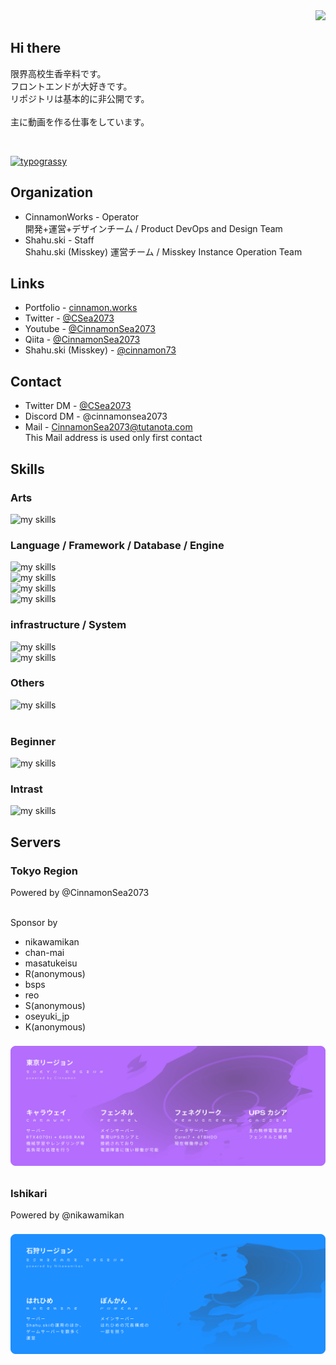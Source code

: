 <!--

Hi! Thanks for coming by to look at the markdown files! (Easter egg-ish message)

⠀⠀ ⠀ . °
⠀ ⠀＿❤︎
⊂⊂ ・）
⠀/　 |
⊂＿__u

-->

<div align="right">
  <img src="https://komarev.com/ghpvc/?username=CinnamonSea2073" />
</div>


## Hi there

限界高校生香辛料です。<br>
フロントエンドが大好きです。<br>
リポジトリは基本的に非公開です。<br><br>
主に動画を作る仕事をしています。

<br>

<a href="https://github.com/kawarimidoll/typograssy"><img alt="typograssy" src="https://typograssy.deno.dev/api?text=Hello%20world!"></a>

## Organization
- CinnamonWorks - Operator<br>
開発+運営+デザインチーム / Product DevOps and Design Team
- Shahu.ski - Staff<br>
Shahu.ski (Misskey) 運営チーム / Misskey Instance Operation Team

## Links
- Portfolio - [cinnamon.works](https://cinnamon.works)
- Twitter - [@CSea2073](https://twitter.com/CSea2073)
- Youtube - [@CinnamonSea2073](https://www.youtube.com/channel/UCzycLra81_AZJVOrGDIFcfQ)
- Qiita - [@CinnamonSea2073](https://qiita.com/CinnamonSea2073)
- Shahu.ski (Misskey) - [@cinnamon73](https://shahu.ski/@cinnamon73)

## Contact
- Twitter DM - [@CSea2073](https://twitter.com/CSea2073)
- Discord DM - @cinnamonsea2073
- Mail - CinnamonSea2073@tutanota.com <br>
This Mail address is used only first contact

<!-- ライトモート：theme=light, ダークモート：theme=dark -->
<!-- アイコンの選択肢一覧：https://arc.net/l/quote/zizyykfh -->
## Skills

### Arts
<img alt="my skills" src="https://skillicons.dev/icons?theme=dark&perline=7&i=blender,figma " />

### Language / Framework / Database / Engine
<img alt="my skills" src="https://skillicons.dev/icons?theme=dark&perline=6&i=html,css,js,py,vue" /><br>
<img alt="my skills" src="https://skillicons.dev/icons?theme=dark&perline=6&i=django,electron,fastapi,flask,vite,tailwind" /><br>
<img alt="my skills" src="https://skillicons.dev/icons?theme=dark&perline=6&i=postgres,sqlite,redis" /><br>
<img alt="my skills" src="https://skillicons.dev/icons?theme=dark&perline=6&i=unreal" /><br>

### infrastructure / System
<img alt="my skills" src="https://skillicons.dev/icons?theme=dark&perline=6&i=cloudflare,nginx" /><br>
<img alt="my skills" src="https://skillicons.dev/icons?theme=dark&perline=6&i=docker,linux" /><br>

### Others
<img alt="my skills" src="https://skillicons.dev/icons?theme=dark&perline=6&i=discord,bots,github,gitlab,notion,obsidian,replit,vscode" /><br>
<br>

### Beginner
<img alt="my skills" src="https://skillicons.dev/icons?theme=dark&perline=6&i=ae,rust,ts,dart,tensorflow,flutter,tauri,selenium,misskey,androidstudio,aws,raspberrypi" /><br>

### Intrast
<img alt="my skills" src="https://skillicons.dev/icons?theme=dark&perline=6&i=cpp,go,java,lua,php,swift,react,threejs,unity,kubernetes,sentry,workers,arduino" /><br>

## Servers

### Tokyo Region

Powered by @CinnamonSea2073
<br><br>

Sponsor by<br>
- nikawamikan
- chan-mai
- masatukeisu
- R(anonymous)
- bsps
- reo
- S(anonymous)
- oseyuki_jp
- K(anonymous)

<img class="column sp-3-4 my" style="margin: 0.5rem 0;" alt="Servers" src="server_tokyo.svg" />

### Ishikari

Powered by @nikawamikan

<img class="column sp-3-4 my" alt="Servers" style="margin: 0.5rem 0;" src="server_ishikari.svg" />

